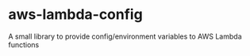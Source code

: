 # aws-lambda-config
A small library to provide config/environment variables to AWS Lambda functions
